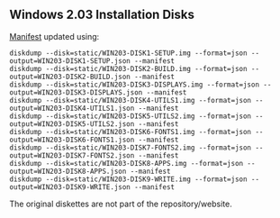 Windows 2.03 Installation Disks
---

[Manifest](manifest.xml) updated using:

	diskdump --disk=static/WIN203-DISK1-SETUP.img --format=json --output=WIN203-DISK1-SETUP.json --manifest
	diskdump --disk=static/WIN203-DISK2-BUILD.img --format=json --output=WIN203-DISK2-BUILD.json --manifest
	diskdump --disk=static/WIN203-DISK3-DISPLAYS.img --format=json --output=WIN203-DISK3-DISPLAYS.json --manifest
	diskdump --disk=static/WIN203-DISK4-UTILS1.img --format=json --output=WIN203-DISK4-UTILS1.json --manifest
	diskdump --disk=static/WIN203-DISK5-UTILS2.img --format=json --output=WIN203-DISK5-UTILS2.json --manifest
	diskdump --disk=static/WIN203-DISK6-FONTS1.img --format=json --output=WIN203-DISK6-FONTS1.json --manifest
	diskdump --disk=static/WIN203-DISK7-FONTS2.img --format=json --output=WIN203-DISK7-FONTS2.json --manifest
	diskdump --disk=static/WIN203-DISK8-APPS.img --format=json --output=WIN203-DISK8-APPS.json --manifest
	diskdump --disk=static/WIN203-DISK9-WRITE.img --format=json --output=WIN203-DISK9-WRITE.json --manifest

The original diskettes are not part of the repository/website.
